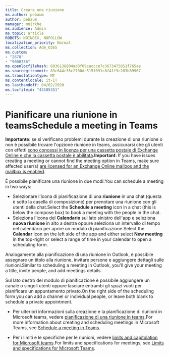 ```yaml
---
title: Creare una riunione
ms.author: pebaum
author: pebaum
manager: mnirkhe
ms.audience: Admin
ms.topic: article
ROBOTS: NOINDEX, NOFOLLOW
localization_priority: Normal
ms.collection: Adm_O365
ms.custom:
- "2678"
- "9000736"
ms.openlocfilehash: 6936138804ad8f09caccce7c3673475851f765ae
ms.sourcegitcommit: 83c644c35c2700dc515f091c8f41f9c283b89967
ms.translationtype: MT
ms.contentlocale: it-IT
ms.lasthandoff: 04/02/2020
ms.locfileid: "43105351"
---
```

# <a name="schedule-a-meeting-in-teams"></a><span data-ttu-id="46233-102">Pianificare una riunione in teams</span><span class="sxs-lookup"><span data-stu-id="46233-102">Schedule a meeting in Teams</span></span>

<span data-ttu-id="46233-103">**Importante**: se si verificano problemi durante la creazione di una riunione o non è possibile trovare l'opzione riunione in teams, assicurarsi che gli utenti con effetti [sono concessi in licenza per una cassetta postale di Exchange Online e che la cassetta postale è abilitata](https://docs.microsoft.com/exchange/recipients-in-exchange-online/create-user-mailboxes).</span><span class="sxs-lookup"><span data-stu-id="46233-103">**Important**: If you have issues creating a meeting or cannot find the meeting option in Teams, make sure affected user(s) [are licensed for an Exchange Online mailbox and the mailbox is enabled](https://docs.microsoft.com/exchange/recipients-in-exchange-online/create-user-mailboxes).</span></span>

<span data-ttu-id="46233-104">È possibile pianificare una riunione in due modi:</span><span class="sxs-lookup"><span data-stu-id="46233-104">You can schedule a meeting in two ways:</span></span> 

- <span data-ttu-id="46233-105">Selezionare l'icona di pianificazione di una **riunione** in una chat (questa è sotto la casella di composizione) per prenotare una riunione con gli utenti della chat.</span><span class="sxs-lookup"><span data-stu-id="46233-105">Select the **Schedule a meeting** icon in a chat (this is below the compose box) to book a meeting with the people in the chat.</span></span>
- <span data-ttu-id="46233-106">Seleziona l'icona del **Calendario** sul lato sinistro dell'app e seleziona **nuova riunione** in alto a destra oppure seleziona un intervallo di tempo nel calendario per aprire un modulo di pianificazione.</span><span class="sxs-lookup"><span data-stu-id="46233-106">Select the **Calendar** icon on the left side of the app and either select **New meeting** in the top-right or select a range of time in your calendar to open a scheduling form.</span></span>

<span data-ttu-id="46233-107">Analogamente alla pianificazione di una riunione in Outlook, è possibile assegnare un titolo alla riunione, invitare persone e aggiungere dettagli sulle riunioni.</span><span class="sxs-lookup"><span data-stu-id="46233-107">Similar to scheduling a meeting in  Outlook, you'll give your meeting a title, invite people, and add meetings details.</span></span>

<span data-ttu-id="46233-108">Sul lato destro del modulo di pianificazione è possibile aggiungere un canale o singoli utenti oppure lasciare entrambi gli spazi vuoti per pianificare un appuntamento privato.</span><span class="sxs-lookup"><span data-stu-id="46233-108">On the right side of the scheduling form you can add a channel or individual people, or leave both blank to schedule a private appointment.</span></span>

- <span data-ttu-id="46233-109">Per ulteriori informazioni sulla creazione e la pianificazione di riunioni in Microsoft teams, vedere [pianificazione di una riunione in teams](https://support.office.com/article/Schedule-a-meeting-in-Teams-943507a9-8583-4c58-b5d2-8ec8265e04e5).</span><span class="sxs-lookup"><span data-stu-id="46233-109">For more information about creating and scheduling meetings in Microsoft Teams, see [Schedule a meeting in Teams](https://support.office.com/article/Schedule-a-meeting-in-Teams-943507a9-8583-4c58-b5d2-8ec8265e04e5).</span></span>

- <span data-ttu-id="46233-110">Per i limiti e le specifiche per le riunioni, vedere [limits and capitolation for Microsoft teams](https://docs.microsoft.com/microsoftteams/limits-specifications-teams#meetings-and-calls).</span><span class="sxs-lookup"><span data-stu-id="46233-110">For limits and specifications for meetings, see [Limits and specifications for Microsoft Teams](https://docs.microsoft.com/microsoftteams/limits-specifications-teams#meetings-and-calls).</span></span>
